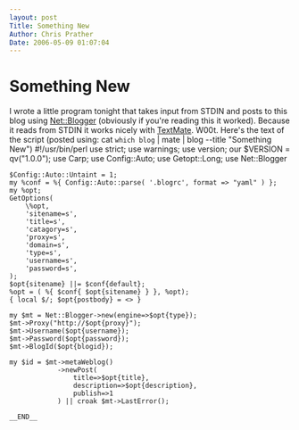 ```yaml
---
layout: post
Title: Something New  
Author: Chris Prather
Date: 2006-05-09 01:07:04
---
```


# Something New
I wrote a little program tonight that takes input from STDIN and posts to this blog using [Net::Blogger][1] (obviously if you're reading this it worked). Because it reads from STDIN it works nicely with [TextMate][2]. W00t. Here's the text of the script (posted using: cat `which blog` | mate | blog --title "Something New")
	#!/usr/bin/perl
	use strict;
	use warnings;
	use version; our $VERSION = qv("1.0.0");
	use Carp;
	use Config::Auto; 
	use Getopt::Long;
	use Net::Blogger

	$Config::Auto::Untaint = 1;
	my %conf = %{ Config::Auto::parse( '.blogrc', format => "yaml" ) };
	my %opt;
	GetOptions( 
		\%opt,
		'sitename=s',
		'title=s',
		'catagory=s',
		'proxy=s',
		'domain=s',
		'type=s',
		'username=s',
		'password=s',
	);
	$opt{sitename} ||= $conf{default};
	%opt = ( %{ $conf{ $opt{sitename} } }, %opt);
	{ local $/; $opt{postbody} = <> }

	my $mt = Net::Blogger->new(engine=>$opt{type});
	$mt->Proxy("http://$opt{proxy}");
	$mt->Username($opt{username});
	$mt->Password($opt{password});
	$mt->BlogId($opt{blogid});

	my $id = $mt->metaWeblog()
				->newPost(
					title=>$opt{title},
	                description=>$opt{description},
	                publish=>1
				) || croak $mt->LastError();

	__END__

[1]: http://search.cpan.org/~claco/Net-Blogger-1.01
[2]: http://macromates.com
